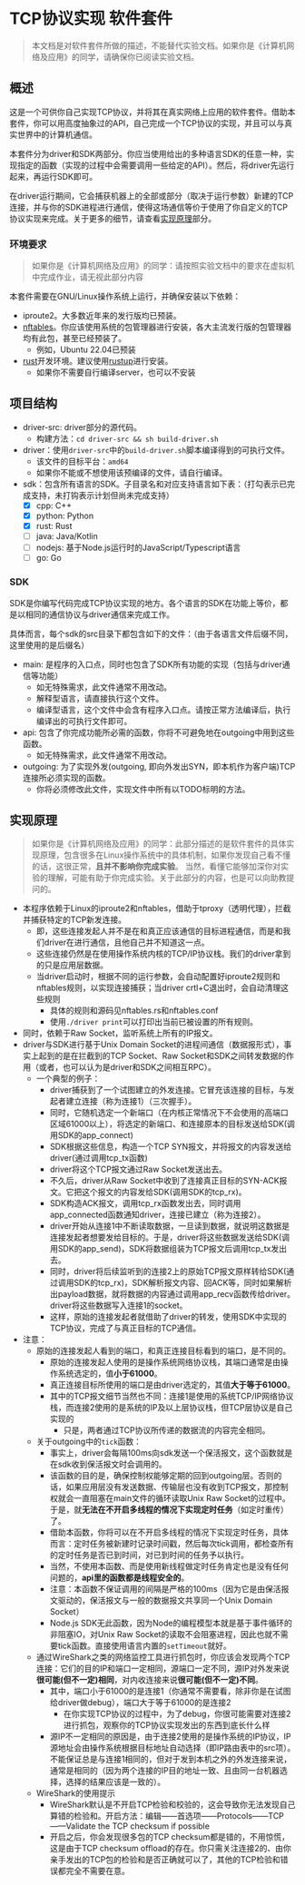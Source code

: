 TCP协议实现 软件套件
==============
> 本文档是对软件套件所做的描述，不能替代实验文档。如果你是《计算机网络及应用》的同学，请确保你已阅读实验文档。

## 概述
这是一个可供你自己实现TCP协议，并将其在真实网络上应用的软件套件。借助本套件，你可以用高度抽象过的API，自己完成一个TCP协议的实现，并且可以与真实世界中的计算机通信。

本套件分为driver和SDK两部分。你应当使用给出的多种语言SDK的任意一种，实现指定的函数（实现的过程中会需要调用一些给定的API）。然后，将driver先运行起来，再运行SDK即可。

在driver运行期间，它会捕获机器上的全部或部分（取决于运行参数）新建的TCP连接，并与你的SDK进程进行通信，使得这场通信等价于使用了你自定义的TCP协议实现来完成。关于更多的细节，请查看[实现原理](#实现原理)部分。

### 环境要求
> 如果你是《计算机网络及应用》的同学：请按照实验文档中的要求在虚拟机中完成作业，请无视此部分内容

本套件需要在GNU/Linux操作系统上运行，并确保安装以下依赖：
- iproute2。大多数近年来的发行版均已预装。
- [nftables](https://nftables.org/)。你应该使用系统的包管理器进行安装，各大主流发行版的包管理器均有此包，甚至已经预装了。
  - 例如，Ubuntu 22.04已预装
- [rust](https://www.rust-lang.org/)开发环境。建议使用[rustup](https://rustup.rs/)进行安装。
  - 如果你不需要自行编译server，也可以不安装

## 项目结构
- driver-src: driver部分的源代码。
  - 构建方法：`cd driver-src && sh build-driver.sh`
- driver：使用`driver-src`中的`build-driver.sh`脚本编译得到的可执行文件。
  - 该文件的目标平台：`amd64`
  - 如果你不能或不想使用该预编译的文件，请自行编译。
- sdk：包含所有语言的SDK。子目录名和对应支持语言如下表：（打勾表示已完成支持，未打钩表示计划但尚未完成支持）
  - [x] cpp: C++
  - [x] python: Python
  - [x] rust: Rust
  - [ ] java: Java/Kotlin
  - [ ] nodejs: 基于Node.js运行时的JavaScript/Typescript语言
  - [ ] go: Go

### SDK
SDK是你编写代码完成TCP协议实现的地方。各个语言的SDK在功能上等价，都是以相同的通信协议与driver通信来完成工作。

具体而言，每个sdk的src目录下都包含如下的文件：（由于各语言文件后缀不同，这里使用的是后缀名）
- main: 是程序的入口点，同时也包含了SDK所有功能的实现（包括与driver通信等功能）
  - 如无特殊需求，此文件通常不用改动。
  - 解释型语言，请直接执行这个文件。
  - 编译型语言，这个文件中会含有程序入口点。请按正常方法编译后，执行编译出的可执行文件即可。
- api: 包含了你完成功能所必需的函数，你将不可避免地在outgoing中用到这些函数。
  - 如无特殊需求，此文件通常不用改动。
- outgoing: 为了实现外发(outgoing, 即向外发出SYN，即本机作为客户端)TCP连接所必须实现的函数。
  - 你将必须修改此文件，实现文件中所有以TODO标明的方法。

## 实现原理
> 如果你是《计算机网络及应用》的同学：此部分描述的是软件套件的具体实现原理，包含很多在Linux操作系统中的具体机制，如果你发现自己看不懂的话，这很正常，**且并不影响你完成实验**。
> 当然，看懂它能够加深你对实验的理解，可能有助于你完成实验。关于此部分的内容，也是可以向助教提问的。

- 本程序依赖于Linux的iproute2和nftables，借助于tproxy（透明代理），拦截并捕获特定的TCP新发连接。
  - 即，这些连接发起人并不是在和真正应该通信的目标进程通信，而是和我们driver在进行通信，且他自己并不知道这一点。
  - 这些连接仍然是在使用操作系统内核的TCP/IP协议栈。我们的driver拿到的只是应用层数据。
  - 当driver启动时，根据不同的运行参数，会自动配置好iproute2规则和nftables规则，以实现连接捕获；当driver crtl+C退出时，会自动清理这些规则
    - 具体的规则和源码见nftables.rs和nftables.conf
    - 使用`./driver print`可以打印出当前已被设置的所有规则。
- 同时，依赖于Raw Socket，监听系统上所有的IP报文。
- driver与SDK进行基于Unix Domain Socket的进程间通信（数据报形式），事实上起到的是在拦截到的TCP Socket、Raw Socket和SDK之间转发数据的作用（或者，也可以认为是driver和SDK之间相互RPC）。
  - 一个典型的例子：
    - driver捕获到了一个试图建立的外发连接。它冒充该连接的目标，与发起者建立连接（称为连接1）（三次握手）。
    - 同时，它随机选定一个新端口（在内核正常情况下不会使用的高端口区域61000以上），将选定的新端口、和连接原本的目标发送给SDK(调用SDK的app_connect)
    - SDK根据这些信息，构造一个TCP SYN报文，并将报文的内容发送给driver(通过调用tcp_tx函数)
    - driver将这个TCP报文通过Raw Socket发送出去。
    - 不久后，driver从Raw Socket中收到了连接真正目标的SYN-ACK报文。它把这个报文的内容发给SDK(调用SDK的tcp_rx)。
    - SDK构造ACK报文，调用tcp_rx函数发出去，同时调用app_connected函数通知driver，连接已建立（称为连接2）。
    - driver开始从连接1中不断读取数据，一旦读到数据，就说明这数据是连接发起者想要发给目标的。于是，driver将这些数据发送给SDK(调用SDK的app_send)，SDK将数据组装为TCP报文后调用tcp_tx发出去。
    - 同时，driver将后续监听到的连接2上的原始TCP报文原样转给SDK(通过调用SDK的tcp_rx)，SDK解析报文内容、回ACK等，同时如果解析出payload数据，就将数据的内容通过调用app_recv函数传给driver。driver将这些数据写入连接1的socket。
    - 这样，原始的连接发起者就借助了driver的转发，使用SDK中实现的TCP协议，完成了与真正目标的TCP通信。
- 注意： 
  - 原始的连接发起人看到的端口，和真正连接目标看到的端口，是不同的。
    - 原始的连接发起人使用的是操作系统网络协议栈，其端口通常是由操作系统选定的，值**小于61000**。
    - 真正连接目标所使用的端口是由driver选定的，其值**大于等于61000**。
    - 其中的TCP报文细节当然也不同：连接1是使用的系统TCP/IP网络协议栈，而连接2使用的是系统的IP及以上层协议栈，但TCP层协议是自己实现的
      - 只是，两者通过TCP协议所传递的数据流的内容完全相同。
  - 关于outgoing中的`tick`函数：
    - 事实上，driver会每隔100ms向sdk发送一个保活报文，这个函数就是在sdk收到保活报文时会调用的。
    - 该函数的目的是，确保控制权能够定期的回到outgoing层。否则的话，如果应用层没有发送数据、传输层也没有收到TCP报文，那控制权就会一直阻塞在main文件的循环读取Unix Raw Socket的过程中。于是，就**无法在不开启多线程的情况下实现定时任务**（如定时重传）了。
    - 借助本函数，你将可以在不开启多线程的情况下实现定时任务，具体而言：定时任务被新建时记录时间戳，然后每次tick调用，都检查所有的定时任务是否已到时间，对已到时间的任务予以执行。
    - 当然，不使用本函数、而是使用新线程做定时任务肯定也是没有任何问题的，**api里的函数都是线程安全的**。
    - 注意：本函数不保证调用的间隔是严格的100ms（因为它是由保活报文驱动的，保活报文与一般的数据报文共享同一个Unix Domain Socket）
    - Node.js SDK无此函数，因为Node的编程模型本就是基于事件循环的非阻塞IO，对Unix Raw Socket的读取不会阻塞进程，因此也就不需要tick函数。直接使用语言内置的`setTimeout`就好。
  - 通过WireShark之类的网络监控工具进行抓包时，你应该会发现两个TCP连接：它们的目的IP和端口一定相同，源端口一定不同，源IP对外发来说**很可能(但不一定)相同**，对内收连接来说**很可能(但不一定)不同**。
    - 其中，端口小于61000的是连接1（你通常不需要看，除非你是在试图给driver做debug），端口大于等于61000的是连接2
      - 在你实现TCP协议的过程中，为了debug，你很可能需要对连接2进行抓包，观察你的TCP协议实现发出的东西到底长什么样
    - 源IP不一定相同的原因是，由于连接2使用的是操作系统的IP协议，IP源地址会由操作系统根据目标地址自动选择（即IP路由表中的src项）。不能保证总是与连接1相同的，但对于发到本机之外的外发连接来说，通常是相同的（因为两个连接的IP目的地址一致、且由同一台机器选择，选择的结果应该是一致的）。
  - WireShark的使用提示
    - WireShark默认是不开启TCP检验和校验的，这会导致你无法发现自己算错的检验和。开启方法：编辑——首选项——Protocols——TCP——Validate the TCP checksum if possible
    - 开启之后，你会发现很多包的TCP checksum都是错的，不用惊慌，这是由于TCP checksum offload的存在。你只需关注连接2的、由你亲手发出的TCP包的检验和是否正确就可以了，其他的TCP检验和错误都完全不需要在意。
